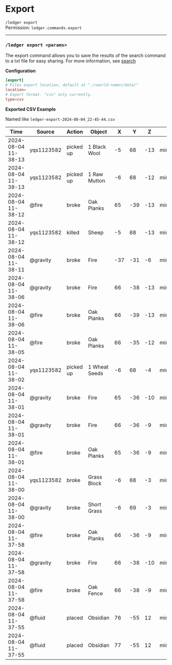 # Export
`/ledger export`    
Permission: `ledger.commands.export`

---

### `/ledger export <params>`
The export command allows you to save the results of the search command to a txt file for easy sharing.
For more information, see [search](../commands/search.md)

**Configuration**

```toml
[export]
# Files export location, default at "./<world-name>/data/"
location=
# Export format. "csv" only currently.
type=csv
```

**Exported CSV Example**

Named like `ledger-export-2024-08-04_22-45-44.csv`

| Time                | Source     | Action    | Object        | X    | Y    | Z    | World               |
| ------------------- | ---------- | --------- | ------------- | ---- | ---- | ---- | ------------------- |
| 2024-08-04 11-38-13 | yqs1123582 | picked up | 1 Black Wool  | -5   | 68   | -13  | minecraft:overworld |
| 2024-08-04 11-38-13 | yqs1123582 | picked up | 1 Raw Mutton  | -6   | 68   | -12  | minecraft:overworld |
| 2024-08-04 11-38-12 | @fire      | broke     | Oak Planks    | 65   | -39  | -13  | minecraft:overworld |
| 2024-08-04 11-38-12 | yqs1123582 | killed    | Sheep         | -5   | 68   | -13  | minecraft:overworld |
| 2024-08-04 11-38-11 | @gravity   | broke     | Fire          | -37  | -31  | -6   | minecraft:overworld |
| 2024-08-04 11-38-06 | @gravity   | broke     | Fire          | 66   | -38  | -13  | minecraft:overworld |
| 2024-08-04 11-38-06 | @fire      | broke     | Oak Planks    | 66   | -39  | -13  | minecraft:overworld |
| 2024-08-04 11-38-05 | @fire      | broke     | Oak Planks    | 66   | -35  | -12  | minecraft:overworld |
| 2024-08-04 11-38-02 | yqs1123582 | picked up | 1 Wheat Seeds | -6   | 68   | -4   | minecraft:overworld |
| 2024-08-04 11-38-01 | @gravity   | broke     | Fire          | 65   | -36  | -10  | minecraft:overworld |
| 2024-08-04 11-38-01 | @gravity   | broke     | Fire          | 66   | -36  | -9   | minecraft:overworld |
| 2024-08-04 11-38-01 | @fire      | broke     | Oak Planks    | 65   | -36  | -9   | minecraft:overworld |
| 2024-08-04 11-38-00 | yqs1123582 | broke     | Grass Block   | -6   | 68   | -3   | minecraft:overworld |
| 2024-08-04 11-38-00 | @gravity   | broke     | Short Grass   | -6   | 69   | -3   | minecraft:overworld |
| 2024-08-04 11-37-58 | @fire      | broke     | Oak Planks    | 66   | -36  | -9   | minecraft:overworld |
| 2024-08-04 11-37-58 | @gravity   | broke     | Fire          | 66   | -38  | -10  | minecraft:overworld |
| 2024-08-04 11-37-58 | @fire      | broke     | Oak Fence     | 66   | -38  | -9   | minecraft:overworld |
| 2024-08-04 11-37-55 | @fluid     | placed    | Obsidian      | 76   | -55  | 12   | minecraft:overworld |
| 2024-08-04 11-37-55 | @fluid     | placed    | Obsidian      | 77   | -55  | 12   | minecraft:overworld |
